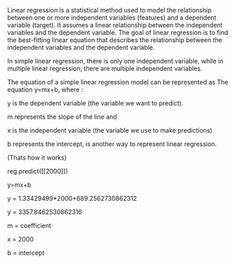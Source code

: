 Linear regression is a statistical method used to model the relationship between one or more independent variables (features) and a dependent variable (target). It assumes a linear relationship between the independent variables and the dependent variable. The goal of linear regression is to find the best-fitting linear equation that describes the relationship between the independent variables and the dependent variable.

In simple linear regression, there is only one independent variable, while in multiple linear regression, there are multiple independent variables.

The equation of a simple linear regression model can be represented as The equation y=mx+b, where :

y is the dependent variable (the variable we want to predict).

m represents the slope of the line and

x is the independent variable (the variable we use to make predictions)

b represents the intercept, is another way to represent linear regression.

(Thats how it works)

reg.predict([[2000]])

y=mx+b

y = 1.33429499*2000+689.2562730862312 

y = 3357.8462530862316

m = coefficient

x = 2000

b = intercept
